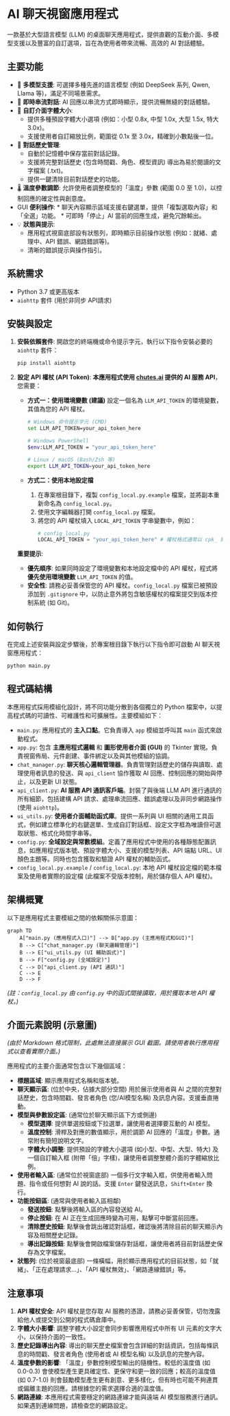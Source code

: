 # AI 聊天視窗應用程式

一款基於大型語言模型 (LLM) 的桌面聊天應用程式，提供直觀的互動介面、多模型支援以及豐富的自訂選項，旨在為使用者帶來流暢、高效的 AI 對話體驗。

## 主要功能

*   🚀 **多模型支援**: 可選擇多種先進的語言模型 (例如 DeepSeek 系列, Qwen, Llama 等)，滿足不同場景需求。
*   💬 **即時串流對話**: AI 回應以串流方式即時顯示，提供流暢無縫的對話體驗。
*   🎨 **自訂介面字體大小**:
    *   提供多種預設字體大小選項 (例如：小型 0.8x, 中型 1.0x, 大型 1.5x, 特大 3.0x)。
    *   支援使用者自訂縮放比例，範圍從 0.1x 至 3.0x，精確到小數點後一位。
*   📝 **對話歷史管理**:
    *   自動於記憶體中保存當前對話記錄。
    *   支援將完整對話歷史 (包含時間戳、角色、模型資訊) 導出為易於閱讀的文字檔案 (.txt)。
    *   提供一鍵清除目前對話歷史的功能。
*   🌡️ **溫度參數調節**: 允許使用者調整模型的「溫度」參數 (範圍 0.0 至 1.0)，以控制回應的確定性與創意度。
*    GUI **便利操作**:
    *   聊天內容顯示區域支援右鍵選單，提供「複製選取內容」和「全選」功能。
    *   可即時「停止」AI 當前的回應生成，避免冗餘輸出。
*   💡 **狀態與提示**:
    *   應用程式視窗底部設有狀態列，即時顯示目前操作狀態 (例如：就緒、處理中、API 錯誤、網路錯誤等)。
    *   清晰的錯誤提示與操作指引。

## 系統需求

*   Python 3.7 或更高版本
*   `aiohttp` 套件 (用於非同步 API請求)

## 安裝與設定

1.  **安裝依賴套件**:
    開啟您的終端機或命令提示字元，執行以下指令安裝必要的 `aiohttp` 套件：
    ```bash
    pip install aiohttp
    ```

2.  **設定 API 權杖 (API Token)**:
    **本應用程式使用 [chutes.ai](https://chutes.ai/) 提供的 AI 服務 API**，您需要：

    *   **方式一：使用環境變數 (建議)**
        設定一個名為 `LLM_API_TOKEN` 的環境變數，其值為您的 API 權杖。
        ```bash
        # Windows 命令提示字元 (CMD)
        set LLM_API_TOKEN=your_api_token_here

        # Windows PowerShell
        $env:LLM_API_TOKEN = "your_api_token_here"

        # Linux / macOS (Bash/Zsh 等)
        export LLM_API_TOKEN=your_api_token_here
        ```

    *   **方式二：使用本地設定檔**
        1.  在專案根目錄下，複製 `config_local.py.example` 檔案，並將副本重新命名為 `config_local.py`。
        2.  使用文字編輯器打開 `config_local.py` 檔案。
        3.  將您的 API 權杖填入 `LOCAL_API_TOKEN` 字串變數中，例如：
            ```python
            # config_local.py
            LOCAL_API_TOKEN = "your_api_token_here" # 權杖格式通常以 cpk_ 開頭
            ```
    **重要提示**:
    *   **優先順序**: 如果同時設定了環境變數和本地設定檔中的 API 權杖，程式將 **優先使用環境變數** `LLM_API_TOKEN` 的值。
    *   **安全性**: 請務必妥善保管您的 API 權杖。`config_local.py` 檔案已被預設添加到 `.gitignore` 中，以防止意外將包含敏感權杖的檔案提交到版本控制系統 (如 Git)。

## 如何執行

在完成上述安裝與設定步驟後，於專案根目錄下執行以下指令即可啟動 AI 聊天視窗應用程式：
```bash
python main.py
```

## 程式碼結構

本應用程式採用模組化設計，將不同功能分散到各個獨立的 Python 檔案中，以提高程式碼的可讀性、可維護性和可擴展性。主要模組如下：

*   `main.py`: 應用程式的 **主入口點**。它負責導入 `app` 模組並呼叫其 `main` 函式來啟動程式。
*   `app.py`: 包含 **主應用程式邏輯** 和 **圖形使用者介面 (GUI)** 的 Tkinter 實現。負責視窗佈局、元件創建、事件綁定以及與其他模組的協調。
*   `chat_manager.py`: **聊天核心邏輯管理器**。負責管理對話歷史的儲存與讀取、處理使用者訊息的發送、與 `api_client` 協作獲取 AI 回應、控制回應的開始與停止，以及更新 UI 狀態。
*   `api_client.py`: **AI 服務 API 通訊客戶端**。封裝了與後端 LLM API 進行通訊的所有細節，包括建構 API 請求、處理串流回應、錯誤處理以及非同步網路操作 (使用 `aiohttp`)。
*   `ui_utils.py`: **使用者介面輔助函式庫**。提供一系列與 UI 相關的通用工具函式，例如建立標準化的右鍵選單、生成自訂對話框、設定文字框為唯讀但可選取狀態、格式化時間字串等。
*   `config.py`: **全域設定與常數模組**。定義了應用程式中使用的各種靜態配置訊息，如應用程式版本號、預設字體大小、支援的模型列表、API 端點 URL、UI 顏色主題等。同時也包含獲取和驗證 API 權杖的輔助函式。
*   `config_local.py.example` / `config_local.py`: 本地 API 權杖設定檔的範本檔案及使用者實際的設定檔 (此檔案不受版本控制，用於儲存個人 API 權杖)。

## 架構概覽

以下是應用程式主要模組之間的依賴關係示意圖：

```mermaid
graph TD
    A["main.py (應用程式入口)"] --> B["app.py (主應用程式和GUI)"]
    B --> C["chat_manager.py (聊天邏輯管理)"]
    B --> E["ui_utils.py (UI 輔助函式)"]
    B --> F["config.py (全域設定)"]
    C --> D["api_client.py (API 通訊)"]
    C --> E
    D --> F
```
*(註：`config_local.py` 由 `config.py` 中的函式間接讀取，用於獲取本地 API 權杖。)*

## 介面元素說明 (示意圖)

*(由於 Markdown 格式限制，此處無法直接展示 GUI 截圖。請使用者執行應用程式以查看實際介面。)*

應用程式的主要介面通常包含以下幾個區域：

*   **標題區域**: 顯示應用程式名稱和版本號。
*   **聊天顯示區**: (位於中央，佔據大部分空間) 用於展示使用者與 AI 之間的完整對話歷史，包含時間戳、發言者角色 (您/AI模型名稱) 及訊息內容。支援垂直捲動。
*   **模型與參數設定區**: (通常位於聊天顯示區下方或側邊)
    *   **模型選擇**: 提供單選按鈕或下拉選單，讓使用者選擇要互動的 AI 模型。
    *   **溫度控制**: 滑桿及對應的數值顯示，用於調節 AI 回應的「溫度」參數。通常附有簡短說明文字。
    *   **字體大小調整**: 提供預設的字體大小選項 (如小型、中型、大型、特大) 及一個自訂輸入框 (附帶「倍」字樣)，讓使用者調整整體介面的字體縮放比例。
*   **使用者輸入區**: (通常位於視窗底部) 一個多行文字輸入框，供使用者輸入問題、指令或任何想對 AI 說的話。支援 `Enter` 鍵發送訊息，`Shift+Enter` 換行。
*   **功能按鈕區**: (通常與使用者輸入區相鄰)
    *   **發送按鈕**: 點擊後將輸入區的內容發送給 AI。
    *   **停止按鈕**: 在 AI 正在生成回應時變為可用，點擊可中斷當前回應。
    *   **清除歷史按鈕**: 點擊後會跳出確認對話框，確認後將清除目前的聊天顯示內容及相關歷史記錄。
    *   **導出記錄按鈕**: 點擊後會開啟檔案儲存對話框，讓使用者將目前對話歷史保存為文字檔案。
*   **狀態列**: (位於視窗最底部) 一條橫幅，用於顯示應用程式的目前狀態，如「就緒」、「正在處理請求...」、「API 權杖無效」、「網路連線錯誤」等。

## 注意事項

1.  **API 權杖安全**: API 權杖是您存取 AI 服務的憑證，請務必妥善保管，切勿洩露給他人或提交到公開的程式碼倉庫中。
2.  **字體大小影響**: 調整字體大小設定會同步影響應用程式中所有 UI 元素的文字大小，以保持介面的一致性。
3.  **歷史記錄導出內容**: 導出的聊天歷史檔案會包含詳細的對話資訊，包括每條訊息的時間戳、發言者角色 (使用者或 AI 模型名稱) 以及訊息的完整內容。
4.  **溫度參數的影響**: 「溫度」參數控制模型輸出的隨機性。較低的溫度值 (如 0.0-0.3) 會使模型產生更具確定性、更保守和更一致的回應；較高的溫度值 (如 0.7-1.0) 則會鼓勵模型產生更有創意、更多樣化，但有時也可能不夠連貫或偏離主題的回應。請根據您的需求選擇合適的溫度值。
5.  **網路連線**: 本應用程式需要穩定的網路連線才能與遠端 AI 模型服務進行通訊。如果遇到連線問題，請檢查您的網路設定。
